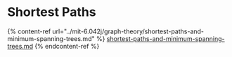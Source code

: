 # Shortest Paths

{% content-ref url="../mit-6.042j/graph-theory/shortest-paths-and-minimum-spanning-trees.md" %}
[shortest-paths-and-minimum-spanning-trees.md](../mit-6.042j/graph-theory/shortest-paths-and-minimum-spanning-trees.md)
{% endcontent-ref %}
